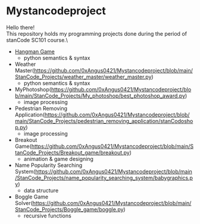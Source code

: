 # Mystancodeproject
Hello there!\
This repository holds my programming projects done during the period of stanCode SC101 course.\
* [Hangman Game](https://github.com/0xAngus0421/Mystancodeproject/blob/main/StanCode_Projects/hangman_game/hangman.py)
  * python semantics & syntax
* Weather Master(https://github.com/0xAngus0421/Mystancodeproject/blob/main/StanCode_Projects/weather_master/weather_master.py)
  * python semantics & syntax
* MyPhotoshop(https://github.com/0xAngus0421/Mystancodeproject/blob/main/StanCode_Projects/My_photoshop/best_photoshop_award.py)
  * image processing
* Pedestrian Removing Application(https://github.com/0xAngus0421/Mystancodeproject/blob/main/StanCode_Projects/pedestrian_removing_application/stanCodoshop.py)
  * image processing
* Breakout Game(https://github.com/0xAngus0421/Mystancodeproject/blob/main/StanCode_Projects/Breakout_game/breakout.py)
  * animation & game designing
* Name Popularity Searching System(https://github.com/0xAngus0421/Mystancodeproject/blob/main/StanCode_Projects/name_popularity_searching_system/babygraphics.py)
  * data structure
* Boggle Game Solver(https://github.com/0xAngus0421/Mystancodeproject/blob/main/StanCode_Projects/Boggle_game/boggle.py)
  * recursive functions
